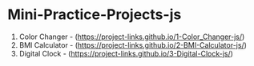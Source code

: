# Mini-Practice-Projects-js

 1) Color Changer - (https://project-links.github.io/1-Color_Changer-js/)
 2) BMI Calculator - (https://project-links.github.io/2-BMI-Calculator-js/)
 3) Digital Clock - (https://project-links.github.io/3-Digital-Clock-js/)
